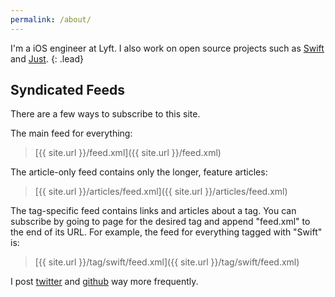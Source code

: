 ```yaml
---
permalink: /about/
---
```


I'm a iOS engineer at Lyft. I also work on open source projects such as
[Swift][swift] and [Just][just].
{: .lead}


## Syndicated Feeds ##

There are a few ways to subscribe to this site.

The main feed for everything:

> [{{ site.url }}/feed.xml]({{ site.url }}/feed.xml)

The article-only feed contains only the longer, feature articles:

> [{{ site.url }}/articles/feed.xml]({{ site.url }}/articles/feed.xml)

The tag-specific feed contains links and articles about a tag. You can
subscribe by going to page for the desired tag and append "feed.xml" to the
end of its URL. For example, the feed for everything tagged with "Swift" is:

> [{{ site.url }}/tag/swift/feed.xml]({{ site.url }}/tag/swift/feed.xml)

I post [twitter][twitter] and [github][github] way more frequently.

[swift]: https://github.com/apple/swift/commits?author=dduan
[just]: https://justhttp.net
[twitter]: https://twitter.com/daniel_duan
[github]: https://github.com/dduan

